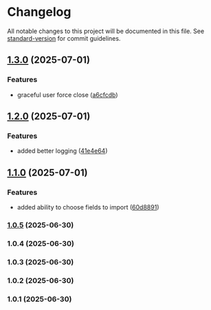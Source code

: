 # Changelog

All notable changes to this project will be documented in this file. See [standard-version](https://github.com/conventional-changelog/standard-version) for commit guidelines.

## [1.3.0](https://github.com/Millroy094/auth0-tenant-to-tenant-user-migration-tool/compare/v1.2.0...v1.3.0) (2025-07-01)


### Features

* graceful user force close ([a6cfcdb](https://github.com/Millroy094/auth0-tenant-to-tenant-user-migration-tool/commit/a6cfcdbf9c83c9a07bbf47ccde87f9a7312d2e30))

## [1.2.0](https://github.com/Millroy094/auth0-tenant-to-tenant-user-migration-tool/compare/v1.1.0...v1.2.0) (2025-07-01)


### Features

* added better logging ([41e4e64](https://github.com/Millroy094/auth0-tenant-to-tenant-user-migration-tool/commit/41e4e644bdddde91653fc231361dc3cd1a84dd89))

## [1.1.0](https://github.com/Millroy094/auth0-tenant-to-tenant-user-migration-tool/compare/v1.0.5...v1.1.0) (2025-07-01)


### Features

* added ability to choose fields to import ([60d8891](https://github.com/Millroy094/auth0-tenant-to-tenant-user-migration-tool/commit/60d88912a1a69c72ffcae7dcbecc9e9f27052c2f))

### [1.0.5](https://github.com/Millroy094/auth0-tenant-to-tenant-user-migration-tool/compare/v1.0.4...v1.0.5) (2025-06-30)

### 1.0.4 (2025-06-30)

### 1.0.3 (2025-06-30)

### 1.0.2 (2025-06-30)

### 1.0.1 (2025-06-30)
